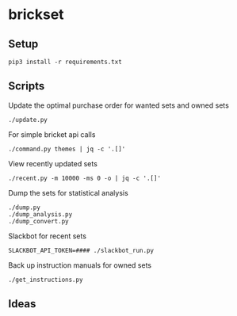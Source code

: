 # brickset

## Setup

```
pip3 install -r requirements.txt
```

## Scripts

Update the optimal purchase order for wanted sets and owned sets

```
./update.py
```

For simple bricket api calls

```
./command.py themes | jq -c '.[]'
```

View recently updated sets
```
./recent.py -m 10000 -ms 0 -o | jq -c '.[]'
```

Dump the sets for statistical analysis
```
./dump.py
./dump_analysis.py
./dump_convert.py
```

Slackbot for recent sets

```
SLACKBOT_API_TOKEN=#### ./slackbot_run.py
```

Back up instruction manuals for owned sets
```
./get_instructions.py
```

## Ideas
